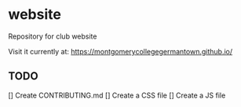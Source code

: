 # website
Repository for club website

Visit it currently at: https://montgomerycollegegermantown.github.io/

## TODO

[] Create CONTRIBUTING.md
[] Create a CSS file
[] Create a JS file



